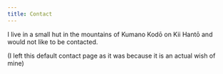 ```yaml
---
title: Contact
---
```


I live in a small hut in the mountains of Kumano Kodō on Kii Hantō and would not
like to be contacted.

(I left this default contact page as it was because it is an actual wish of
mine)

